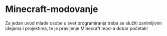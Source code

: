 # Minecraft-modovanje
Za jedan uvod mlade osobe u svet programiranja treba se služiti zanimljivim idejama i projektima, te je pravljenje Minecraft mod-a dobar početak!
